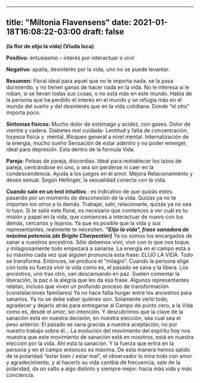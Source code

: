 
---
title: "Miltonia Flavensens"
date: 2021-01-18T16:08:22-03:00
draft: false
--- 
        

 

 



**(la
 flor de elijo la vida) (Viuda loca)**



**Positivo:**  entusiasmo – interés por interactuar o vivir


**Negativo:**   apatía, desinterés por la vida, uno no se
 puede levantar.
 


**Resumen:**  Floral ideal para aquel que no le importa
 nada, se la pasa durmiendo, y no tienen ganas de hacer nada en la vida. No le
 interesa si le roban, si se llevan todas sus cosas, o no está más en este
 mundo.
Habla de la persona
 que ha perdido el interés en el mundo y se refugia más en el mundo del sueño y
 del desinterés que en la vida cotidiana. Donde “el otro” importa poco.


**Síntomas físicos:**  Mucho dolor de estómago y acidez, con gases.
Dolor de vientre y
 cadera. Diabetes mal cuidada-
Lentitud y falta de
 concentración, torpeza física y  mental.
 Bloqueo general a nivel mental.
Internalización de la
 energía, mucho sueño
Sensación de estar
 adentro y no poder emerger, ideal para depresión. Esta dentro de la formula
 Vida.
 


**Pareja:**  Peleas de pareja, discordias.
Ideal para
 restablecer los lazos de pareja, centrándose en uno, o sea sin perderse ni caer
 en la condescendencia.
Ayuda a los juegos en
 el amor. Mejora Relacionamiento y deseo sexual. 
Según Hellinger, la
 sexualidad conecta con la vida.
 


**Cuando sale en un test intuitivo** : es indicativo de
 que quizás estés pasando por un momento de desconexión de la vida. Quizás ya no
 te importen los otros o lo demás. Trabajar, salir, relacionarte, quizás ya no
 sea lo tuyo.
Si te salió este
 floral, es necesario que comiences a ver cuál es tu misión y papel en la vida,
 que comiences a interactuar de nuevo con los demás, cercanos y lejanos. Ya que
 es posible que la vida y sus representantes, realmente te necesiten.
***“Elijo la vida”, frase sanadora de máxima potencia.(de
 Brigite Charpentier)***
Ya no somos los
 encargados de sanar a nuestros ancestros. Sólo debemos vivir, vivir con lo que
 nos toque, y milagrosamente todo empezará a sanarse.
La energía en el
 campo está a su máximo cada vez que alguien pronuncia esta frase: ELIJO LA
 VIDA.
Todo se transforma.
Entonces, se produce
 el “milagro”. Cuando la persona elige con toda su fuerza vivir la vida como es,
 el pasado se sana y la libera. Los ancestros, uno tras otro, van descansando en
 paz.
Suelen comentar la
 liberación, la paz o la alegría que les da esa frase. Algunos representantes
 relatan, incluso que viven un profundo proceso de transformación
 (constelaciones familiares) Ya no hace falta hurgar entre los ancestros para
 sanarlos. Ya no se debe saber quiénes son. Solamente verlo todo, agradecer y
 dejarlo atrás para entregarse al Campo de punto cero, a la Vida como es, desde
 el amor, sin intención.
Y descubrimos que la
 clave de la sanación está en nuestra decisión, en nuestra elección, sea cual
 sea el peso anterior. El pasado se sana gracias a nuestra aceptación, no por
 nuestro trabajo sobre él…
La evolución del
 movimiento del espíritu hoy nos muestra que este movimiento de sanación está en
 nosotros, está en nuestra elección por la vida. Ahí está la sanación.
Y la fuerza que entra
 en la persona y en el campo entonces es máxima.
De esta manera hemos
 salido de la polaridad “estar bien / estar mal”, el observador lo mira todo con
 amor y agradecimiento, y al hacerlo su vida cambia de frecuencia, sale de la
 polaridad, da un salto a algo distinto y siempre mejor: hacia más vida y más
 conciencia.



